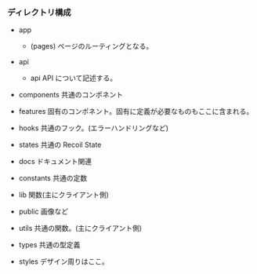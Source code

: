 ### ディレクトリ構成

- app

  - (pages)
    ページのルーティングとなる。

- api

  - api
    API について記述する。

- components
  共通のコンポネント

- features
  固有のコンポネント。固有に定義が必要なものもここに含まれる。

- hooks
  共通のフック。(エラーハンドリングなど)

- states
  共通の Recoil State

- docs
  ドキュメント関連

- constants
  共通の定数

- lib
  関数(主にクライアント側)

- public
  画像など

- utils
  共通の関数。(主にクライアント側)

- types
  共通の型定義

- styles
  デザイン周りはここ。
